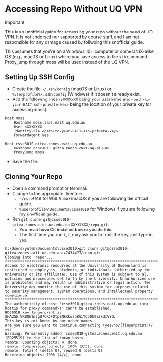 # Accessing Repo Without UQ VPN
> [!IMPORTANT]
> This is an unofficial guide for accessing your repo without the need of UQ VPN. It is not endorsed nor supported by course staff, and I am not responsible for any damage caused by follwoing this unofficial guide.

This assumes that you're on a Windows 10+ computer or some UNIX-alike OS (e.g., macOS or Linux) where you have access to the `ssh` command. Proxy jump through moss will be used instead of the UQ VPN.

## Setting Up SSH Config
- Create the file `~/.ssh/config` (macOS or Linux) or `%userprofile%\.ssh\config` (Windows) if it doesn't already exist.
- Add the following lines (`sXXXXXXX` being your username and `<path-to-your-EAIT-ssh-private-key>` being the location of your private key for accessing moss):
```
Host moss
    Hostname moss.labs.eait.uq.edu.au
    User sXXXXXXX
    IdentityFile <path-to-your-EAIT-ssh-private-key>
    ForwardAgent yes

Host csse3010-gitea.zones.eait.uq.edu.au
    Hostname csse3010-gitea.zones.eait.uq.edu.au
    ProxyJump moss
```
- Save the file.

## Cloning Your Repo
- Open a command prompt or terminal.
- Change to the appropiate directory.
  - `~/csse3010` for WSL/Linux/macOS if you are following the official guide.
  - `%userprofile%\Documents\csse3010` for Windows if you are following my unofficial guide.
- Run `git clone git@csse3010-gitea.zones.eait.uq.edu.au:XXXXXXXX/repo.git`.
  - You must have Git installed before you do this.
  - The first time you run it, it may ask you to trust the key, just type in `yes`.

```
C:\Users\yufen\Documents\csse3010>git clone git@csse3010-gitea.zones.eait.uq.edu.au:47434477/repo.git
Cloning into 'repo'...
************************************************************************
Access to electronic resources at the University of Queensland is
restricted to employees, students, or individuals authorized by the
University or its affiliates. Use of this system is subject to all
policies and procedures set forth by the University. Unauthorized use
is prohibited and may result in administrative or legal action. The
University may monitor the use of this system for purposes related
to security management, system operations, and intellectual property
compliance.
************************************************************************
The authenticity of host 'csse3010-gitea.zones.eait.uq.edu.au (<no hostip for proxy command>)' can't be established.
ED25519 key fingerprint is SHA256:VRBQWlnJgU7CRQFOtp8NKKkwzoKGiYCo0h9Z3kdIVYQ.
This key is not known by any other names.
Are you sure you want to continue connecting (yes/no/[fingerprint])? yes
Warning: Permanently added 'csse3010-gitea.zones.eait.uq.edu.au' (ED25519) to the list of known hosts.
remote: Counting objects: 4, done.
remote: Compressing objects: 100% (3/3), done.
remote: Total 4 (delta 0), reused 0 (delta 0)
Receiving objects: 100% (4/4), done.
```
